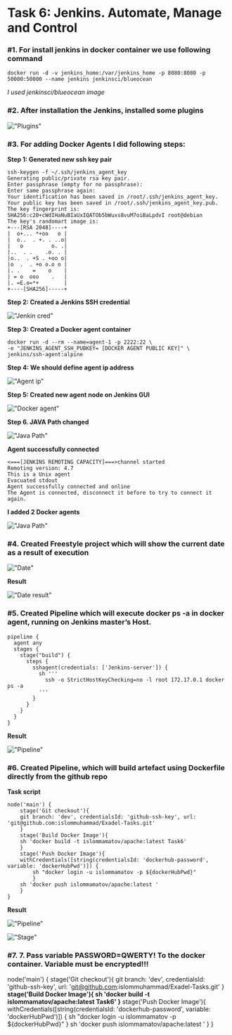 # Task 6: Jenkins. Automate, Manage and Control

### #1. For install jenkins in docker container we use following command

    docker run -d -v jenkins_home:/var/jenkins_home -p 8080:8080 -p 50000:50000 --name jenkins jenkinsci/blueocean

*I used jenkinsci/blueocean image*

### #2. After installation the Jenkins, installed some plugins

!["Plugins"](img/plugins.png)


### #3. For adding Docker Agents I did following steps:
 **Step 1: Generated new ssh key pair**

    ssh-keygen -f ~/.ssh/jenkins_agent_key
    Generating public/private rsa key pair.
    Enter passphrase (empty for no passphrase):
    Enter same passphrase again:
    Your identification has been saved in /root/.ssh/jenkins_agent_key.
    Your public key has been saved in /root/.ssh/jenkins_agent_key.pub.
    The key fingerprint is:
    SHA256:c20+cWdIHaNuBIaUxIQATOb5bWuxs8vuM7oiBaLpdvI root@debian
    The key's randomart image is:
    +---[RSA 2048]----+
    |  o+... *+oo   o |
    |  o..  . +. . ..o|
    |   o         o. .|
    |..  . .    .o. . |
    |o..  . +S . +oo o|
    |o  .  . +o o.o o |
    |. .    =    o    |
    | = o  ooo    .   |
    |. =E.o=*+        |
    +----[SHA256]-----+


**Step 2: Created a Jenkins SSH credential**

!["Jenkin cred"](img/docker-agent-key.png) 


**Step 3: Created a Docker agent container**

    docker run -d --rm --name=agent-1 -p 2222:22 \
    -e "JENKINS_AGENT_SSH_PUBKEY= [DOCKER AGENT PUBLIC KEY]" \
    jenkins/ssh-agent:alpine

**Step 4: We should define agent ip address**

!["Agent ip"](img/agent-ip.png) 

**Step 5: Created new agent node on Jenkins GUI**

!["Docker agent"](img/docker-agent.png) 

**Step 6. JAVA Path changed**

!["Java Path"](img/java-path.png) 

**Agent successfully connected**

    <===[JENKINS REMOTING CAPACITY]===>channel started
    Remoting version: 4.7
    This is a Unix agent
    Evacuated stdout
    Agent successfully connected and online
    The Agent is connected, disconnect it before to try to connect it again.

**I added 2 Docker agents**

!["Java Path"](img/agents.png) 

### #4. Created Freestyle project which will show the current date as a result of execution

!["Date"](img/shell-date.png)  

**Result**

!["Date result"](img/date.png) 

### #5. Created Pipeline which will execute docker ps -a in docker agent, running on Jenkins master’s Host.

    pipeline {
      agent any
      stages {
        stage("build") {
          steps {
            sshagent(credentials: ['Jenkins-server']) {
              sh '''
                ssh -o StrictHostKeyChecking=no -l root 172.17.0.1 docker ps -a
              '''
            }
          }
        }
      }
    }


**Result**

!["Pipeline"](img/pipeline1-result.png) 

### #6. Created Pipeline, which will build artefact using Dockerfile directly from the github repo
**Task script**

    node('main') {
        stage('Git checkout'){
        git branch: 'dev', credentialsId: 'github-ssh-key', url: 'git@github.com:islommuhammad/Exadel-Tasks.git'
        }
        stage('Build Docker Image'){
        sh 'docker build -t islommamatov/apache:latest Task6'
        }
        stage('Push Docker Image'){
        withCredentials([string(credentialsId: 'dockerhub-password', variable: 'dockerHubPwd')]) {
            sh "docker login -u islommamatov -p ${dockerHubPwd}"
            }
        sh 'docker push islommamatov/apache:latest '
        }
    }

**Result**

!["Pipeline"](img/docker-build.png)

!["Stage"](img/stage-view.png)

### #7. 7. Pass  variable PASSWORD=QWERTY! To the docker container. Variable must be encrypted!!!

node('main') {
        stage('Git checkout'){
        git branch: 'dev', credentialsId: 'github-ssh-key', url: 'git@github.com:islommuhammad/Exadel-Tasks.git'
        }
        **stage('Build Docker Image'){
        sh 'docker build -t islommamatov/apache:latest Task6'
        }**
        stage('Push Docker Image'){
        withCredentials([string(credentialsId: 'dockerhub-password', variable: 'dockerHubPwd')]) {
            sh "docker login -u islommamatov -p ${dockerHubPwd}"
            }
        sh 'docker push islommamatov/apache:latest '
        }
    }